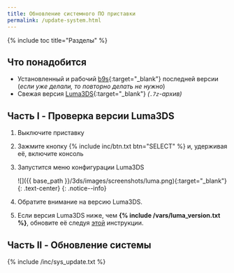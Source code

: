 ```yaml
---
title: Обновление системного ПО приставки
permalink: /update-system.html
---
```

{% include toc title="Разделы" %}

## Что понадобится

* Установленный и рабочий [b9s](updating-b9s){:target="_blank"} последней версии (*если уже делали, то повторно делать не нужно*)
* Свежая версия [Luma3DS](update-luma3ds){:target="_blank"} *(`.7z`-архив)*

## Часть I - Проверка версии Luma3DS

1. Выключите приставку
1. Зажмите кнопку {% include inc/btn.txt btn="SELECT" %} и, удерживая её, включите консоль
1. Запустится меню конфигурации Luma3DS

    ![]({{ base_path }}/3ds/images/screenshots/luma.png){:target="_blank"}
	{: .text-center}
    {: .notice--info}

1. Обратите внимание на версию Luma3DS.
1. Если версия Luma3DS ниже, чем **{% include /vars/luma_version.txt %}**, обновите её следуя [этой](update-luma3ds) инструкции.
	
## Часть II - Обновление системы
{% include /inc/sys_update.txt %}